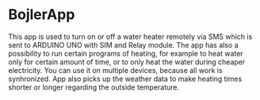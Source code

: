 # BojlerApp
This app is used to turn on or off a water heater remotely via SMS which is sent to ARDUINO UNO with SIM and Relay module. The app has also a possibility to run certain programs of heating, for example to heat water only for certain amount of time, or to only heat the water during cheaper electricity. You can use it on multiple devices, because all work is synhronized. App also picks up the weather data to make heating times shorter or longer regarding the outside temperature.
